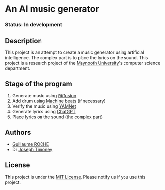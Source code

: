 # An AI music generator
### Status: __In development__

## Description
This project is an attempt to create a music generator using artificial intelligence. The complex part is to place the lyrics on the sound.
This project is a research project of the [Maynooth University](https://www.maynoothuniversity.ie/)'s computer science department.

## Stage of the program
1. Generate music using [Riffusion](https://github.com/riffusion/riffusion)
2. Add drum using [Machine beats](https://towardsdatascience.com/neural-networks-generated-lamb-of-god-drum-tracks-45d3a235e13a) (if necessary)
3. Verify the music using [YAMNet](https://www.tensorflow.org/hub/tutorials/yamnet?hl=fr)
4. Generate lyrics using [ChatGPT](https://openai.com/blog/chatgpt)
5. Place lyrics on the sound (the complex part)

## Authors
- [Guillaume ROCHE](https://www.linkedin.com/in/guillaume-rce/)
- Dr [Joseph Timoney](https://www.maynoothuniversity.ie/people/joseph-timoney)

## License
This project is under the [MIT License](https://www.mit.edu/~amini/LICENSE.md). Please notify us if you use this project.
